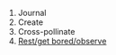1. Journal
2. Create
3. Cross-pollinate
4. [Rest/get bored/observe](https://www.notion.so/habits-08a5c47aac9a4601bf262ed6501f7fad#cdbffa95b4a346da899e363cce32dcd7)
